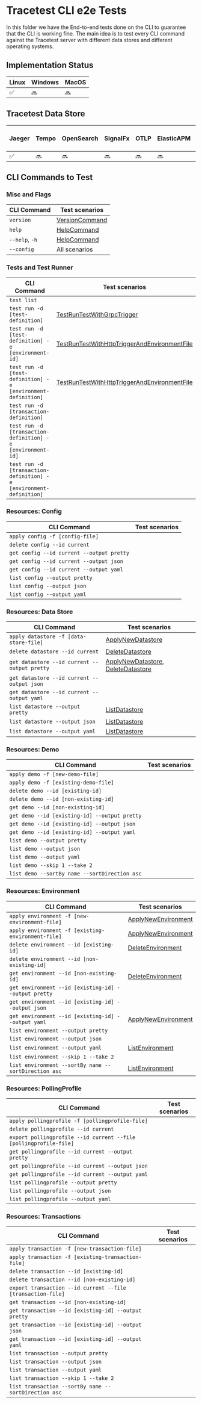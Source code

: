 # Tracetest CLI e2e Tests

In this folder we have the End-to-end tests done on the CLI to guarantee that the CLI is working fine. 
The main idea is to test every CLI command against the Tracetest server with different data stores and different operating systems.

## Implementation Status

| Linux              | Windows | MacOS  |
| ------------------ | ------- | ------ |
| :white_check_mark: | :soon:  | :soon: |

## Tracetest Data Store

| Jaeger             | Tempo  | OpenSearch | SignalFx | OTLP   | ElasticAPM | New Relic | Lightstep | Datadog | AWS X-Ray | Honeycomb |
| ------------------ | ------ | ---------- | -------- | ------ | ---------- | --------- | --------- | ------- | --------- | --------- |
| :white_check_mark: | :soon: | :soon:     | :soon:   | :soon: | :soon:     | :soon:    | :soon:    | :soon:  | :soon:    | :soon:    |

## CLI Commands to Test

### Misc and Flags

| CLI Command    | Test scenarios                                    |
| -------------- | ------------------------------------------------- |
| `version`      | [VersionCommand](./testscenarios/version_test.go) |
| `help`         | [HelpCommand](./testscenarios/help_test.go)       |
| `--help`, `-h` | [HelpCommand](./testscenarios/help_test.go)       |
| `--config`     | All scenarios                                     |

### Tests and Test Runner

| CLI Command                                                        | Test scenarios |
| ------------------------------------------------------------------ | -------------- |
| `test list`                                                        | |
| `test run -d [test-definition]`                                    | [TestRunTestWithGrpcTrigger](./testscenarios/test/run_test_with_grpc_trigger_test.go) |
| `test run -d [test-definition] -e [environment-id]`                | [TestRunTestWithHttpTriggerAndEnvironmentFile](./testscenarios/test/run_test_with_http_trigger_and_environment_file_test.go) |
| `test run -d [test-definition] -e [environment-definition]`        | [TestRunTestWithHttpTriggerAndEnvironmentFile](./testscenarios/test/run_test_with_http_trigger_and_environment_file_test.go) |
| `test run -d [transaction-definition]`                             | |
| `test run -d [transaction-definition] -e [environment-id]`         | |
| `test run -d [transaction-definition] -e [environment-definition]` | |

### Resources: Config

| CLI Command                                           | Test scenarios |
| ----------------------------------------------------- | -------------- |
| `apply config -f [config-file]`                       | |
| `delete config --id current`                          | |
| `get config --id current --output pretty`             | |
| `get config --id current --output json`               | |
| `get config --id current --output yaml`               | |
| `list config --output pretty`                         | |
| `list config --output json`                           | |
| `list config --output yaml`                           | |
### Resources: Data Store

| CLI Command                                              | Test scenarios |
| -------------------------------------------------------- | -------------- |
| `apply datastore -f [data-store-file]`                   | [ApplyNewDatastore](./testscenarios/datastore/apply_new_datastore_test.go) |
| `delete datastore --id current`                          | [DeleteDatastore](./testscenarios/datastore/delete_datastore_test.go) |
| `get datastore --id current --output pretty`             | [ApplyNewDatastore](./testscenarios/datastore/apply_new_datastore_test.go), [DeleteDatastore](./testscenarios/datastore/delete_datastore_test.go) |
| `get datastore --id current --output json`               | |
| `get datastore --id current --output yaml`               | |
| `list datastore --output pretty`                         | [ListDatastore](./testscenarios/datastore/list_datastore_test.go) |
| `list datastore --output json`                           | [ListDatastore](./testscenarios/datastore/list_datastore_test.go) |
| `list datastore --output yaml`                           | [ListDatastore](./testscenarios/datastore/list_datastore_test.go) |

### Resources: Demo

| CLI Command                                          | Test scenarios |
| ---------------------------------------------------- | -------------- |
| `apply demo -f [new-demo-file]`                      | |
| `apply demo -f [existing-demo-file]`                 | |
| `delete demo --id [existing-id]`                     | |
| `delete demo --id [non-existing-id]`                 | |
| `get demo --id [non-existing-id]`                    | |
| `get demo --id [existing-id] --output pretty`        | |
| `get demo --id [existing-id] --output json`          | |
| `get demo --id [existing-id] --output yaml`          | |
| `list demo --output pretty`                          | |
| `list demo --output json`                            | |
| `list demo --output yaml`                            | |
| `list demo --skip 1 --take 2`                        | |
| `list demo --sortBy name --sortDirection asc`        | |

### Resources: Environment

| CLI Command                                                 | Test scenarios |
| ----------------------------------------------------------- | -------------- |
| `apply environment -f [new-environment-file]`               | [ApplyNewEnvironment](./testscenarios/environment/apply_new_environment_test.go) |
| `apply environment -f [existing-environment-file]`          | [ApplyNewEnvironment](./testscenarios/environment/apply_new_environment_test.go) |
| `delete environment --id [existing-id]`                     | [DeleteEnvironment](./testscenarios/environment/delete_environment_test.go) |
| `delete environment --id [non-existing-id]`                 | |
| `get environment --id [non-existing-id]`                    | [DeleteEnvironment](./testscenarios/environment/delete_environment_test.go) |
| `get environment --id [existing-id] --output pretty`        | |
| `get environment --id [existing-id] --output json`          | |
| `get environment --id [existing-id] --output yaml`          | [ApplyNewEnvironment](./testscenarios/environment/apply_new_environment_test.go) |
| `list environment --output pretty`                          | |
| `list environment --output json`                            | |
| `list environment --output yaml`                            | [ListEnvironment](./testscenarios/environment/list_environments_test.go) |
| `list environment --skip 1 --take 2`                        | |
| `list environment --sortBy name --sortDirection asc`        | [ListEnvironment](./testscenarios/environment/list_environments_test.go) |

### Resources: PollingProfile

| CLI Command                                                           | Test scenarios |
| --------------------------------------------------------------------- | -------------- |
| `apply pollingprofile -f [pollingprofile-file]`                       | |
| `delete pollingprofile --id current`                                  | |
| `export pollingprofile --id current --file [pollingprofile-file]`     | |
| `get pollingprofile --id current --output pretty`                     | |
| `get pollingprofile --id current --output json`                       | |
| `get pollingprofile --id current --output yaml`                       | |
| `list pollingprofile --output pretty`                                 | |
| `list pollingprofile --output json`                                   | |
| `list pollingprofile --output yaml`                                   | |

### Resources: Transactions

| CLI Command                                                 | Test scenarios |
| ----------------------------------------------------------- | -------------- |
| `apply transaction -f [new-transaction-file]`               | |
| `apply transaction -f [existing-transaction-file]`          | |
| `delete transaction --id [existing-id]`                     | |
| `delete transaction --id [non-existing-id]`                 | |
| `export transaction --id current --file [transaction-file]` | |
| `get transaction --id [non-existing-id]`                    | |
| `get transaction --id [existing-id] --output pretty`        | |
| `get transaction --id [existing-id] --output json`          | |
| `get transaction --id [existing-id] --output yaml`          | |
| `list transaction --output pretty`                          | |
| `list transaction --output json`                            | |
| `list transaction --output yaml`                            | |
| `list transaction --skip 1 --take 2`                        | |
| `list transaction --sortBy name --sortDirection asc`        | |

